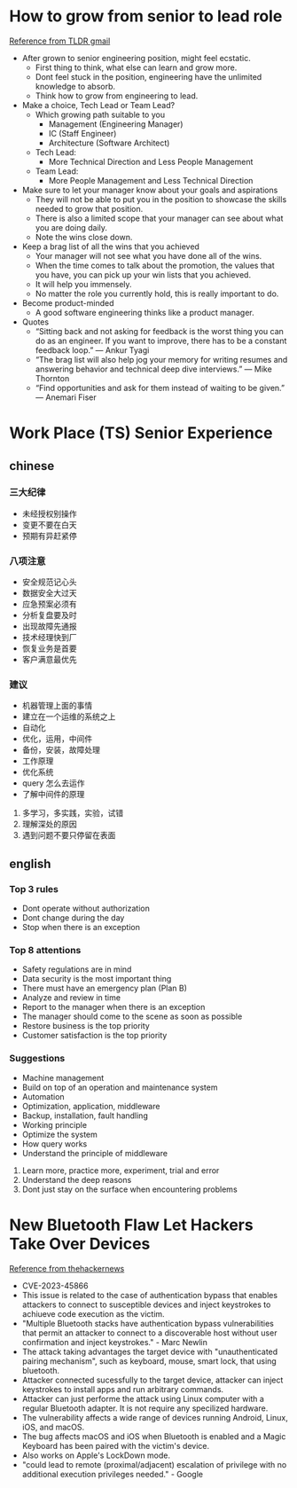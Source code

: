 
# How to grow from senior to lead role

[Reference from TLDR gmail](https://newsletter.eng-leadership.com/p/how-to-grow-from-senior-to-a-lead?r=2bjtip)

- After grown to senior engineering position, might feel ecstatic.
	- First thing to think, what else can learn and grow more.
	- Dont feel stuck in the position, engineering have the unlimited knowledge to absorb.
	- Think how to grow from engineering to lead.
- Make a choice, Tech Lead or Team Lead?
	- Which growing path suitable to you
		- Management (Engineering Manager)
		- IC (Staff Engineer)
		- Architecture (Software Architect)
	- Tech Lead:
		- More Technical Direction and Less People Management
	- Team Lead:
		- More People Management and Less Technical Direction
- Make sure to let your manager know about your goals and aspirations
	- They will not be able to put you in the position to showcase the skills needed to grow that position.
	- There is also a limited scope that your manager can see about what you are doing daily.
	- Note the wins close down.
- Keep a brag list of all the wins that you achieved
	- Your manager will not see what you have done all of the wins.
	- When the time comes to talk about the promotion, the values that you have, you can pick up your win lists that you achieved.
	- It will help you immensely.
	- No matter the role you currently hold, this is really important to do.
- Become product-minded
	- A good software engineering thinks like a product manager.
- Quotes
	- “Sitting back and not asking for feedback is the worst thing you can do as an engineer. If you want to improve, there has to be a constant feedback loop.” — Ankur Tyagi
	- “The brag list will also help jog your memory for writing resumes and answering behavior and technical deep dive interviews.” — Mike Thornton
	- “Find opportunities and ask for them instead of waiting to be given.” — Anemari Fiser

# Work Place (TS) Senior Experience
## chinese

### 三大纪律

- 未经授权别操作
- 变更不要在白天
- 预期有异赶紧停

### 八项注意

- 安全规范记心头
- 数据安全大过天
- 应急预案必须有
- 分析复盘要及时
- 出现故障先通报
- 技术经理快到厂
- 恢复业务是首要
- 客户满意最优先

### 建议

- 机器管理上面的事情
- 建立在一个运维的系统之上
- 自动化
- 优化，运用，中间件
- 备份，安装，故障处理
- 工作原理
- 优化系统
- query 怎么去运作
- 了解中间件的原理

1. 多学习，多实践，实验，试错
2. 理解深处的原因
3. 遇到问题不要只停留在表面

## english

### Top 3 rules

- Dont operate without authorization
- Dont change during the day
- Stop when there is an exception

### Top 8 attentions

- Safety regulations are in mind
- Data security is the most important thing
- There must have an emergency plan (Plan B)
- Analyze and review in time
- Report to the manager when there is an exception
- The manager should come to the scene as soon as possible
- Restore business is the top priority
- Customer satisfaction is the top priority

### Suggestions

- Machine management
- Build on top of an operation and maintenance system
- Automation
- Optimization, application, middleware
- Backup, installation, fault handling
- Working principle
- Optimize the system
- How query works
- Understand the principle of middleware

1. Learn more, practice more, experiment, trial and error
2. Understand the deep reasons
3. Dont just stay on the surface when encountering problems

# New Bluetooth Flaw Let Hackers Take Over Devices

[Reference from thehackernews](https://thehackernews.com/2023/12/new-bluetooth-flaw-let-hackers-take.html?_m=3n%2e009a%2e3220%2ene0ao45e79%2e27nu)

- CVE-2023-45866
- This issue is related to the case of authentication bypass that enables attackers to connect to susceptible devices and inject keystrokes to achiueve code execution as the victim.
- "Multiple Bluetooth stacks have authentication bypass vulnerabilities that permit an attacker to connect to a discoverable host without user confirmation and inject keystrokes." - Marc Newlin
- The attack taking advantages the target device with "unauthenticated pairing mechanism", such as keyboard, mouse, smart lock, that using bluetooth.
- Attacker connected sucessfully to the target device, attacker can inject keystrokes to install apps and run arbitrary commands.
- Attacker can just performe the attack using Linux computer with a regular Bluetooth adapter. It is not require any specilized hardware.
- The vulnerability affects a wide range of devices running Android, Linux, iOS, and macOS.
- The bug affects macOS and iOS when Bluetooth is enabled and a Magic Keyboard has been paired with the victim's device.
- Also works on Apple's LockDown mode.
- "could lead to remote (proximal/adjacent) escalation of privilege with no additional execution privileges needed." - Google